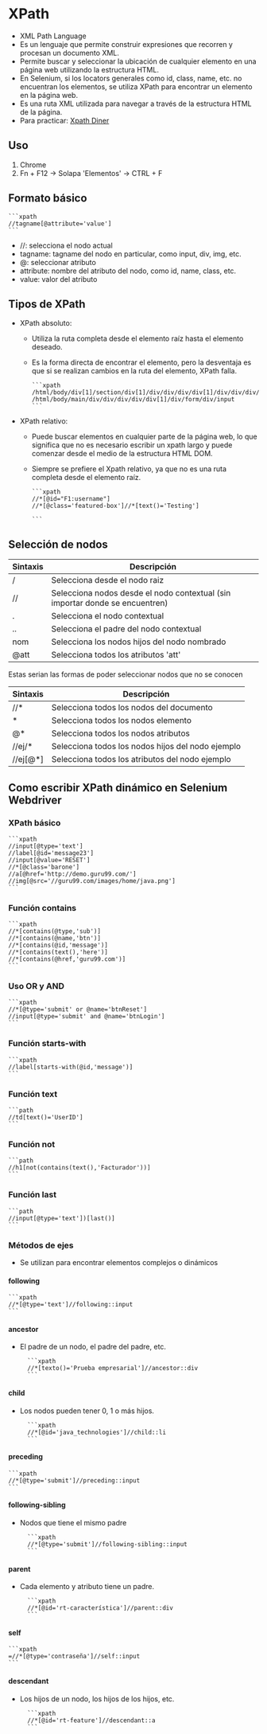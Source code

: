 # XPath

* XML Path Language
* Es un lenguaje que permite construir expresiones que recorren y procesan un documento XML.
* Permite buscar y seleccionar la ubicación de cualquier elemento en una página web utilizando la estructura HTML.
* En Selenium, si los locators generales como id, class, name, etc. no encuentran los elementos, se utiliza XPath para encontrar un elemento en la página web.
* Es una ruta XML utilizada para navegar a través de la estructura HTML de la página.
* Para practicar: [Xpath Diner](https://topswagcode.com/xpath/)

## Uso

1. Chrome
1. Fn + F12 -> Solapa 'Elementos' -> CTRL + F

## Formato básico

    ```xpath
    //tagname[@attribute='value']
    ```

* //: selecciona el nodo actual
* tagname: tagname del nodo en particular, como input, div, img, etc.
* @: seleccionar atributo
* attribute: nombre del atributo del nodo, como id, name, class, etc.
* value: valor del atributo

## Tipos de XPath

* XPath absoluto:
  * Utiliza la ruta completa desde el elemento raíz hasta el elemento deseado.
  * Es la forma directa de encontrar el elemento, pero la desventaja es que si se realizan cambios en la ruta del elemento, XPath falla.

        ```xpath
        /html/body/div[1]/section/div[1]/div/div/div/div[1]/div/div/div/div[3]/div[1]/div/h4[1]/b
        /html/body/main/div/div/div/div/div[1]/div/form/div/input
        ```

* XPath relativo:
  * Puede buscar elementos en cualquier parte de la página web, lo que significa que no es necesario escribir un xpath largo y puede comenzar desde el medio de la estructura HTML DOM.
  * Siempre se prefiere el Xpath relativo, ya que no es una ruta completa desde el elemento raíz.

        ```xpath
        //*[@id="F1:username"]
        //*[@class='featured-box']//*[text()='Testing']

        ```

## Selección de nodos

| Sintaxis | Descripción |
| --- | --- |
| /   | Selecciona desde el nodo raiz |
| //  | Selecciona nodos desde el nodo contextual (sin importar donde se encuentren) |
| .   | Selecciona el nodo contextual |
| ..  | Selecciona el padre del nodo contextual |
| nom | Selecciona los nodos hijos del nodo nombrado |
| @att| Selecciona todos los atributos 'att' |

Estas serian las formas de poder seleccionar nodos que no se conocen

| Sintaxis | Descripción |
| --- | --- |
| //*   | Selecciona todos los nodos del documento |
| *     | Selecciona todos los nodos elemento |
| @*    | Selecciona todos los nodos atributos |
| //ej/*| Selecciona todos los nodos hijos del nodo ejemplo |
| //ej[@*] | Selecciona todos los atributos del nodo ejemplo |

## Como escribir XPath dinámico en Selenium Webdriver

### XPath básico

    ```xpath
    //input[@type='text']
    //label[@id='message23']
    //input[@value='RESET']
    //*[@class='barone']
    //a[@href='http://demo.guru99.com/']
    //img[@src='//guru99.com/images/home/java.png']
    ```

### Función contains

    ```xpath
    //*[contains(@type,'sub')]
    //*[contains(@name,'btn')]
    //*[contains(@id,'message')]
    //*[contains(text(),'here')]
    //*[contains(@href,'guru99.com')]
    ```

### Uso OR y AND

    ```xpath
    //*[@type='submit' or @name='btnReset']
    //input[@type='submit' and @name='btnLogin']
    ```

### Función starts-with

    ```xpath
    //label[starts-with(@id,'message')]
    ```

### Función text

    ```path
    //td[text()='UserID']
    ```

### Función not

    ```path
    //h1[not(contains(text(),'Facturador'))]
    ```

### Función last

    ```path
    //input[@type='text'])[last()]
    ```

### Métodos de ejes

* Se utilizan para encontrar elementos complejos o dinámicos

#### following

    ```xpath
    //*[@type='text']//following::input
    ```

#### ancestor

* El padre de un nodo, el padre del padre, etc.

        ```xpath
        //*[texto()='Prueba empresarial']//ancestor::div
        ```

#### child

* Los nodos pueden tener 0, 1 o más hijos.

        ```xpath
        //*[@id='java_technologies']//child::li
        ```

#### preceding

    ```xpath
    //*[@type='submit']//preceding::input
    ```

#### following-sibling

* Nodos que tiene el mismo padre

        ```xpath
        //*[@type='submit']//following-sibling::input
        ```

#### parent

* Cada elemento y atributo tiene un padre.

        ```xpath
        //*[@id='rt-característica']//parent::div
        ```

#### self

    ```xpath
    =//*[@type='contraseña']//self::input
    ```

#### descendant

* Los hijos de un nodo, los hijos de los hijos, etc.

        ```xpath
        //*[@id='rt-feature']//descendant::a
        ```
